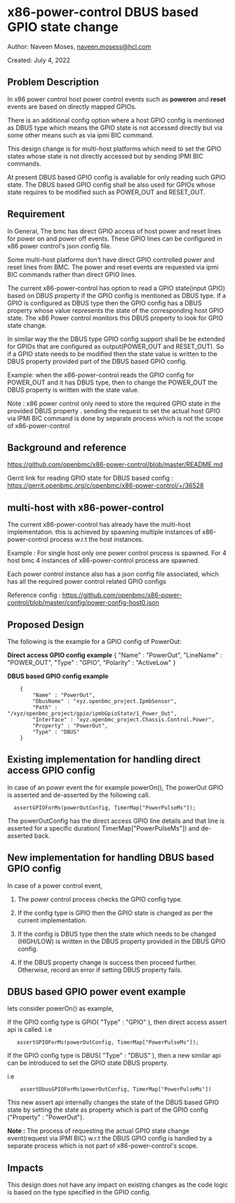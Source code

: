 # x86-power-control DBUS based GPIO state change

Author:
  Naveen Moses, naveen.mosess@hcl.com

Created:
  July 4, 2022

## Problem Description
In x86 power control host power control events such as
**poweron** and **reset** events are based on directly mapped GPIOs.

There is an additional config option where a host GPIO config is mentioned
as DBUS type which means the GPIO state is not accessed directly
but via some other means such as via ipmi BIC command.

This design change is for multi-host platforms which need to set
the GPIO states whose state is not directly accessed but
 by sending IPMI BIC commands.

At present DBUS based GPIO config is available for only
reading such GPIO state. The DBUS based GPIO config shall be also
used for GPIOs whose state requires to be modified such as POWER_OUT and RESET_OUT.

## Requirement
In General, The bmc has direct GPIO access of host power and reset lines for
 power on and power off events.
These GPIO lines can be configured in x86 power control's json config file.

Some multi-host platforms don't have direct GPIO controlled power and reset
lines from BMC. The power and reset events are requested via ipmi BIC
commands rather than direct GPIO lines.

The current x86-power-control has option to read a GPIO state(input GPIO)
based on DBUS property if the GPIO config is mentioned as DBUS type. If a GPIO
is configured as DBUS type then the GPIO config has a DBUS property whose value
represents the state of the corresponding host GPIO state. The x86 Power
control monitors this DBUS property to look for GPIO state change.

In similar way the the DBUS type GPIO config support shall be be extended for
GPIOs that are configured as output(POWER_OUT and RESET_OUT). So if a GPIO
state needs to be modified then the state value is written to the DBUS
property provided part of the DBUS based GPIO config.

Example:
when the x86-power-control reads the GPIO config for POWER_OUT and it has DBUS type,
then to change the POWER_OUT the DBUS property is written with the state value.

Note : x86 power control only need to store the required GPIO state in
the provided DBUS property . sending the request to set the actual host
GPIO via IPMI BIC command is done by separate process which is not the
scope of x86-power-control

## Background and reference

https://github.com/openbmc/x86-power-control/blob/master/README.md

Gerrit link for reading GPIO state for DBUS based config :
https://gerrit.openbmc.org/c/openbmc/x86-power-control/+/36528

## multi-host with x86-power-control

  The current x86-power-control has already have the multi-host implementation.
  this is achieved by spawning multiple instances of x86-power-control process
  w.r.t the host instances.

  Example :
  For single host only one power control process is spawned.
  For 4 host bmc 4 instances of x86-power-control process are spawned.

  Each power control instance also has a json config file associated, which has
   all the required power control related GPIO configs

  Reference config : https://github.com/openbmc/x86-power-control/blob/master/config/power-config-host0.json

## Proposed Design

The following is the example for a GPIO config of PowerOut:

**Direct access GPIO config example**
    {
        "Name" : "PowerOut",
        "LineName" : "POWER_OUT",
        "Type" : "GPIO",
        "Polarity" : "ActiveLow"
    }

**DBUS based GPIO config example**

```
    {
        "Name" : "PowerOut",
        "DbusName" : "xyz.openbmc_project.IpmbSensor",
        "Path" : "/xyz/openbmc_project/gpio/ipmbGpioState/1_Power_Out",
        "Interface" : "xyz.openbmc_project.Chassis.Control.Power",
        "Property" : "PowerOut",
        "Type" : "DBUS"
    }
```


## Existing implementation for handling direct access GPIO config

  In case of an power event the for example powerOn(), The powerOut GPIO is
  asserted and de-asserted by the following call.

```
  assertGPIOForMs(powerOutConfig, TimerMap["PowerPulseMs"]);

```
  The powerOutConfig has the direct access GPIO line details
  and that line is asserted for a specific duration( TimerMap["PowerPulseMs"])
  and de-asserted back.

## New implementation for handling DBUS based GPIO config

 In case of a power control event,

1. The power control process checks the GPIO config type.

2. If the config type is GPIO then the GPIO state is changed as per
the current implementation.

3. If the config is DBUS type then the state which needs to be changed (HIGH/LOW)
 is written in the DBUS property provided in the DBUS GPIO config.

4. If the DBUS property change is success then proceed further.
   Otherwise, record an error if setting DBUS property fails.

## DBUS based GPIO power event example

 lets consider powerOn() as example,

If the GPIO config type is GPIO( "Type" : "GPIO" ), then direct access assert api
is called.
i.e
```
   assertGPIOForMs(powerOutConfig, TimerMap["PowerPulseMs"]);
```

If the GPIO config type is DBUS( "Type" : "DBUS" ), then a new similar api
  can be introduced to set the GPIO state DBUS property.

i.e
```
    assertDbusGPIOForMs(powerOutConfig, TimerMap["PowerPulseMs"])
```

This new assert api internally changes the state of the DBUS based GPIO state
by setting the state as property which is part of the GPIO config
("Property" : "PowerOut").

**Note :**
  The process of requesting the actual GPIO state change event(request via
  IPMI BIC) w.r.t the DBUS GPIO config is handled by a separate process which
  is not part of x86-power-control's scope.

## Impacts
This design does not have any impact on existing changes as
the code logic is based on the type specified in the GPIO config.